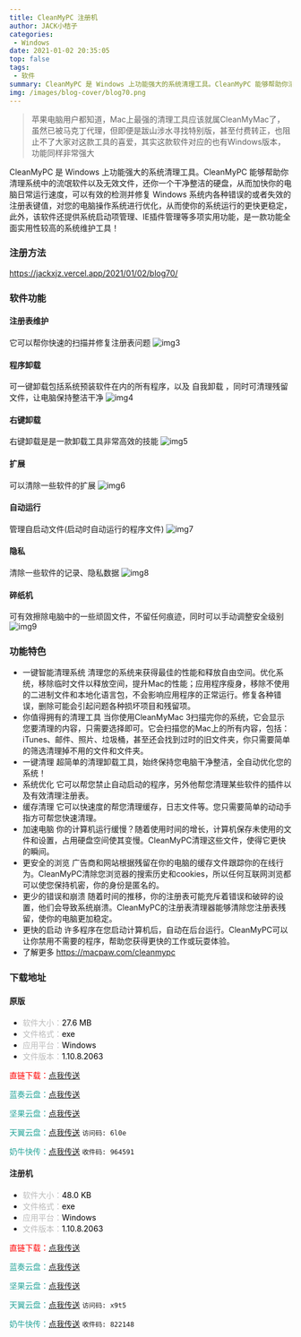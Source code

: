 ```yaml
---
title: CleanMyPC 注册机
author: JACK小桔子
categories: 
 - Windows
date: 2021-01-02 20:35:05
top: false
tags: 
 - 软件
summary: CleanMyPC 是 Windows 上功能强大的系统清理工具。CleanMyPC 能够帮助你清理系统中的流氓软件以及无效文件，还你一个干净整洁的硬盘，从而加快你的电脑日常运行速度，可以有效的检测并修复 Windows 系统内各种错误的或者失效的注册表键值，对您的电脑操作系统进行优化，从而使你的系统运行的更快更稳定，此外，该软件还提供系统启动项管理、IE插件管理等多项实用功能，是一款功能全面实用性较高的系统维护工具！
img: /images/blog-cover/blog70.png
---
```

> 苹果电脑用户都知道，Mac上最强的清理工具应该就属CleanMyMac了，虽然已被马克丁代理，但即便是跋山涉水寻找特别版，甚至付费转正，也阻止不了大家对这款工具的喜爱，其实这款软件对应的也有Windows版本，功能同样非常强大

CleanMyPC 是 Windows 上功能强大的系统清理工具。CleanMyPC 能够帮助你清理系统中的流氓软件以及无效文件，还你一个干净整洁的硬盘，从而加快你的电脑日常运行速度，可以有效的检测并修复 Windows 系统内各种错误的或者失效的注册表键值，对您的电脑操作系统进行优化，从而使你的系统运行的更快更稳定，此外，该软件还提供系统启动项管理、IE插件管理等多项实用功能，是一款功能全面实用性较高的系统维护工具！

### 注册方法
<https://jackxjz.vercel.app/2021/01/02/blog70/>

### 软件功能
#### 注册表维护
它可以帮你快速的扫描并修复注册表问题
![img3](/images/blog/blog70/img3.png "© JACK小桔子")

#### 程序卸载
可一键卸载包括系统预装软件在内的所有程序，以及 自我卸载 ，同时可清理残留文件，让电脑保持整洁干净
![img4](/images/blog/blog70/img4.png "© JACK小桔子")

#### 右键卸载
右键卸载是是一款卸载工具非常高效的技能
![img5](/images/blog/blog70/img5.png "© JACK小桔子")

#### 扩展
可以清除一些软件的扩展
![img6](/images/blog/blog70/img6.png "© JACK小桔子")

#### 自动运行
管理自启动文件(启动时自动运行的程序文件)
![img7](/images/blog/blog70/img7.png "© JACK小桔子")

#### 隐私
清除一些软件的记录、隐私数据
![img8](/images/blog/blog70/img8.png "© JACK小桔子")

#### 碎纸机
可有效擦除电脑中的一些顽固文件，不留任何痕迹，同时可以手动调整安全级别
![img9](/images/blog/blog70/img9.png "© JACK小桔子")

### 功能特色
* 一键智能清理系统
清理您的系统来获得最佳的性能和释放自由空间。优化系统，移除临时文件以释放空间，提升Mac的性能；应用程序瘦身，移除不使用的二进制文件和本地化语言包，不会影响应用程序的正常运行。修复各种错误，删除可能会引起问题各种损坏项目和残留项。
* 你值得拥有的清理工具
当你使用CleanMyMac 3扫描完你的系统，它会显示您要清理的内容，只需要选择即可。它会扫描您的Mac上的所有内容，包括：iTunes、邮件、照片、垃圾桶，甚至还会找到过时的旧文件夹，你只需要简单的筛选清理掉不用的文件和文件夹。
* 一键清理
超简单的清理卸载工具，始终保持您电脑干净整洁，全自动优化您的系统！
* 系统优化
它可以帮您禁止自动启动的程序，另外他帮您清理某些软件的插件以及有效清理注册表。
* 缓存清理
它可以快速度的帮您清理缓存，日志文件等。您只需要简单的动动手指方可帮您快速清理。
* 加速电脑
你的计算机运行缓慢？随着使用时间的增长，计算机保存未使用的文件和设置，占用硬盘空间使其变慢。CleanMyPC清理这些文件，使得它更快的瞬间。
* 更安全的浏览
广告商和网站根据残留在你的电脑的缓存文件跟踪你的在线行为。CleanMyPC清除您浏览器的搜索历史和cookies，所以任何互联网浏览都可以使您保持机密，你的身份是匿名的。
* 更少的错误和崩溃
随着时间的推移，你的注册表可能充斥着错误和破碎的设置，他们会导致系统崩溃。CleanMyPC的注册表清理器能够清除您注册表残留，使你的电脑更加稳定。
* 更快的启动
许多程序在您启动计算机后，自动在后台运行。CleanMyPC可以让你禁用不需要的程序，帮助您获得更快的工作或玩耍体验。
* 了解更多
https://macpaw.com/cleanmypc

### 下载地址
#### 原版
* <font color = #bcbcbc>软件大小：</font><font color = #000000>27.6 MB</font>
* <font color = #bcbcbc>文件格式：</font><font color = #000000>exe</font>
* <font color = #bcbcbc>应用平台：</font><font color = #000000>Windows</font>
* <font color = #bcbcbc>文件版本：</font><font color = #000000>1.10.8.2063</font>

<font color = #ff0000>直链下载：</font>[点我传送](/resources/blog70/CleanMyPC.exe)

<font color = #26a59a>蓝奏云盘：</font>[点我传送](https://xjz3103.lanzoux.com/inTnQjyr6bc)

<font color = #26a59a>坚果云盘：</font>[点我传送](https://www.jianguoyun.com/p/DSoqoMoQ8tX5CBi4udYD)

<font color = #26a59a>天翼云盘：</font>[点我传送](https://cloud.189.cn/t/rAfYJvFnmeUn)  `访问码: 6l0e`

<font color = #26a59a>奶牛快传：</font>[点我传送](https://cowtransfer.com/s/23249bac573e44)  `收件码: 964591`

#### 注册机
* <font color = #bcbcbc>软件大小：</font><font color = #000000>48.0 KB</font>
* <font color = #bcbcbc>文件格式：</font><font color = #000000>exe</font>
* <font color = #bcbcbc>应用平台：</font><font color = #000000>Windows</font>
* <font color = #bcbcbc>文件版本：</font><font color = #000000>1.10.8.2063</font>

<font color = #ff0000>直链下载：</font>[点我传送](/resources/blog70/Patch.exe)

<font color = #26a59a>蓝奏云盘：</font>[点我传送](https://xjz3103.lanzoux.com/i7ugyjyr6de)

<font color = #26a59a>坚果云盘：</font>[点我传送](https://www.jianguoyun.com/p/DVepKwMQ8tX5CBjAudYD)

<font color = #26a59a>天翼云盘：</font>[点我传送](https://cloud.189.cn/t/mQ3qeyfqQna2)  `访问码: x9t5`

<font color = #26a59a>奶牛快传：</font>[点我传送](https://cowtransfer.com/s/1b7d63b7843a4b)  `收件码: 822148`
